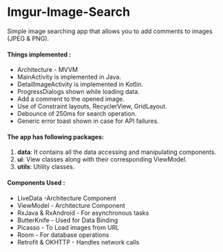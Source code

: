 # Imgur-Image-Search

Simple image searching app that allows you to add comments to images (JPEG & PNG).
#### Things implemented :
* Architecture - MVVM
* MainActivity is implemented in Java.
* DetailImageActivity is implemented in Kotlin.
* ProgressDialogs shown while loading data.
* Add a comment to the opened image.
* Use of Constraint layouts, RecyclerView, GridLayout.
* Debounce of 250ms for search operation.
* Generic error toast shown in case for API failures.



#### The app has following packages:
1. **data**: It contains all the data accessing and manipulating components.
2. **ui**: View classes along with their corresponding ViewModel.
4. **utils**: Utility classes.

#### Components Used :
* LiveData -Architecture Component
* ViewModel - Architecture Component
* RxJava & RxAndroid - For asynchronous tasks
* ButterKnife - Used for Data Binding
* Picasso - To Load images from URL
* Room - For database operations
* Retrofit & OKHTTP - Handles network calls


